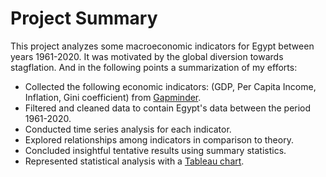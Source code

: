 # Project Summary

This project analyzes some macroeconomic indicators for Egypt between years 1961-2020. It was motivated by the global diversion towards stagflation. And in the following points a summarization of my efforts:

- Collected the following economic indicators: (GDP, Per Capita Income, Inflation, Gini coefficient) from [Gapminder](https://www.gapminder.org/).
- Filtered and cleaned data to contain Egypt's data between the period 1961-2020.
- Conducted time series analysis for each indicator.
- Explored relationships among indicators in comparison to theory.
- Concluded insightful tentative results using summary statistics.
- Represented statistical analysis with a [Tableau chart](https://public.tableau.com/views/EgyptEconomy/Dashboard1?:language=en-US&:display_count=n&:origin=viz_share_link).
  
